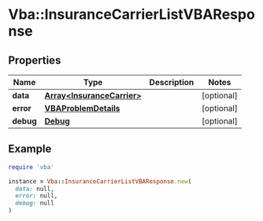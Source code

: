 # Vba::InsuranceCarrierListVBAResponse

## Properties

| Name | Type | Description | Notes |
| ---- | ---- | ----------- | ----- |
| **data** | [**Array&lt;InsuranceCarrier&gt;**](InsuranceCarrier.md) |  | [optional] |
| **error** | [**VBAProblemDetails**](VBAProblemDetails.md) |  | [optional] |
| **debug** | [**Debug**](Debug.md) |  | [optional] |

## Example

```ruby
require 'vba'

instance = Vba::InsuranceCarrierListVBAResponse.new(
  data: null,
  error: null,
  debug: null
)
```

